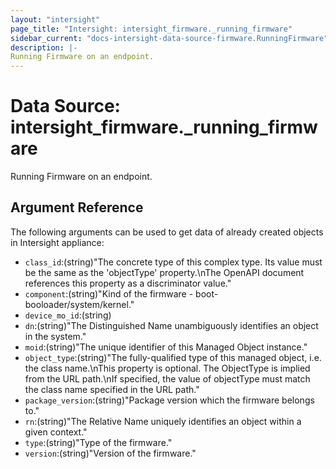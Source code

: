 ```yaml
---
layout: "intersight"
page_title: "Intersight: intersight_firmware._running_firmware"
sidebar_current: "docs-intersight-data-source-firmware.RunningFirmware"
description: |-
Running Firmware on an endpoint.
---
```


# Data Source: intersight_firmware._running_firmware
Running Firmware on an endpoint.
## Argument Reference
The following arguments can be used to get data of already created objects in Intersight appliance:
* `class_id`:(string)"The concrete type of this complex type. Its value must be the same as the 'objectType' property.\nThe OpenAPI document references this property as a discriminator value."
* `component`:(string)"Kind of the firmware - boot-booloader/system/kernel."
* `device_mo_id`:(string)
* `dn`:(string)"The Distinguished Name unambiguously identifies an object in the system."
* `moid`:(string)"The unique identifier of this Managed Object instance."
* `object_type`:(string)"The fully-qualified type of this managed object, i.e. the class name.\nThis property is optional. The ObjectType is implied from the URL path.\nIf specified, the value of objectType must match the class name specified in the URL path."
* `package_version`:(string)"Package version which the firmware belongs to."
* `rn`:(string)"The Relative Name uniquely identifies an object within a given context."
* `type`:(string)"Type of the firmware."
* `version`:(string)"Version of the firmware."
